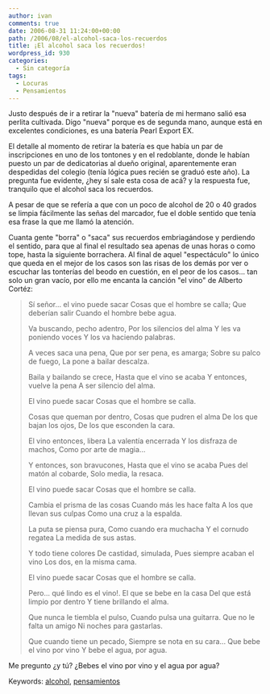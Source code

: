 ```yaml
---
author: ivan
comments: true
date: 2006-08-31 11:24:00+00:00
path: /2006/08/el-alcohol-saca-los-recuerdos
title: ¡El alcohol saca los recuerdos!
wordpress_id: 930
categories:
  - Sin categoría
tags:
  - Locuras
  - Pensamientos
---
```


Justo después de ir a retirar la "nueva" batería de mi hermano salió esa perlita cultivada. Digo "nueva" porque es de segunda mano, aunque está en excelentes condiciones, es una batería Pearl Export EX.

El detalle al momento de retirar la batería es que había un par de inscripciones en uno de los tontones y en el redoblante, donde le habían puesto un par de dedicatorias al dueño original, aparentemente eran despedidas del colegio (tenía lógica pues recién se graduó este año). La pregunta fue evidente, ¿hey sí sale esta cosa de acá? y la respuesta fue, tranquilo que el alcohol saca los recuerdos.

A pesar de que se refería a que con un poco de alcohol de 20 o 40 grados se limpia fácilmente las señas del marcador, fue el doble sentido que tenía esa frase la que me llamó la atención.

Cuanta gente "borra" o "saca" sus recuerdos embriagándose y perdiendo el sentido, para que al final el resultado sea apenas de unas horas o como tope, hasta la siguiente borrachera. Al final de aquel "espectáculo" lo único que queda en el mejor de los casos son las risas de los demás por ver o escuchar las tonterías del beodo en cuestión, en el peor de los casos... tan solo un gran vacío, por ello me encanta la canción "el vino" de Alberto Cortéz:

<blockquote>Sí señor... el vino puede sacar
Cosas que el hombre se calla;
Que deberían salir
Cuando el hombre bebe agua.

Va buscando, pecho adentro,
Por los silencios del alma
Y les va poniendo voces
Y los va haciendo palabras.

A veces saca una pena,
Que por ser pena, es amarga;
Sobre su palco de fuego,
La pone a bailar descalza.

Baila y bailando se crece,
Hasta que el vino se acaba
Y entonces, vuelve la pena
A ser silencio del alma.

El vino puede sacar
Cosas que el hombre se calla.

Cosas que queman por dentro,
Cosas que pudren el alma
De los que bajan los ojos,
De los que esconden la cara.

El vino entonces, libera
La valentía encerrada
Y los disfraza de machos,
Como por arte de magia...

Y entonces, son bravucones,
Hasta que el vino se acaba
Pues del matón al cobarde,
Solo media, la resaca.

El vino puede sacar
Cosas que el hombre se calla.

Cambia el prisma de las cosas
Cuando más les hace falta
A los que llevan sus culpas
Como una cruz a la espalda.

La puta se piensa pura,
Como cuando era muchacha
Y el cornudo regatea
La medida de sus astas.

Y todo tiene colores
De castidad, simulada,
Pues siempre acaban el vino
Los dos, en la misma cama.

El vino puede sacar
Cosas que el hombre se calla.

Pero... qué lindo es el vino!.
El que se bebe en la casa
Del que está limpio por dentro
Y tiene brillando el alma.

Que nunca le tiembla el pulso,
Cuando pulsa una guitarra.
Que no le falta un amigo
Ni noches para gastarlas.

Que cuando tiene un pecado,
Siempre se nota en su cara...
Que bebe el vino por vino
Y bebe el agua, por agua.</blockquote>

Me pregunto ¿y tú? ¿Bebes el vino por vino y el agua por agua?

Keywords: [alcohol](https://www.technorati.com/tags/alcohol), [pensamientos](https://www.technorati.com/tags/pensamientos)
